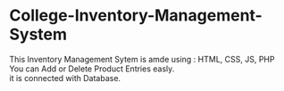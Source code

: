 # College-Inventory-Management-System
This Inventory Management Sytem is amde using : HTML, CSS, JS, PHP <br>
You can Add or Delete Product Entries easly. <br>
it is connected with Database.
